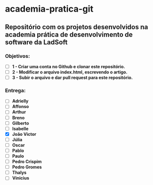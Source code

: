 # academia-pratica-git
Repositório com os projetos desenvolvidos na academia prática de desenvolvimento de software da LadSoft
----

### Objetivos:
- [ ] __1 - Criar uma conta no Github e clonar este repositório.__
- [ ] __2 - Modificar o arquivo index.html, escrevendo o artigo.__
- [ ] __3 - Subir o arquivo e dar pull request para este repositório.__

### Entrega:
- [ ] __Adrielly__
- [ ] __Affonso__
- [ ] __Arthur__
- [ ] __Breno__
- [ ] __Gilberto__
- [ ] __Isabelle__
- [X] __João Victor__
- [ ] __Júlia__
- [ ] __Oscar__
- [ ] __Pablo__
- [ ] __Paulo__
- [ ] __Pedro Crispim__
- [ ] __Pedro Gromes__
- [ ] __Thalys__
- [ ] __Vinicius__
